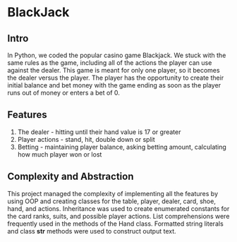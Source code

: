 # BlackJack


## Intro
In Python, we coded the popular casino game Blackjack. We stuck with the same rules as the game, including all of the actions the player can use against the dealer. This game is meant for only one player, so it becomes the dealer versus the player. The player has the opportunity to create their initial balance and bet money with the game ending as soon as the player runs out of money or enters a bet of 0.

## Features
1. The dealer - hitting until their hand value is 17 or greater
2. Player actions - stand, hit, double down or split
3. Betting - maintaining player balance, asking betting amount, calculating how much player won or lost

## Complexity and Abstraction
This project managed the complexity of implementing all the features by using OOP and creating classes for the table, player, dealer, card, shoe, hand, and actions. Inheritance was used to create enumerated constants for the card ranks, suits, and possible player actions. List comprehensions were frequently used in the methods of the Hand class. Formatted string literals and class __str__ methods were used to construct output text.

